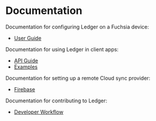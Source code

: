 # Documentation

Documentation for configuring Ledger on a Fuchsia device:

 - [User Guide](user_guide.md)

Documentation for using Ledger in client apps:

 - [API Guide](api_guide.md)
 - [Examples](examples.md)

Documentation for setting up a remote Cloud sync provider:

 - [Firebase](firebase.md)

Documentation for contributing to Ledger:

 - [Developer Workflow](workflow.md)
